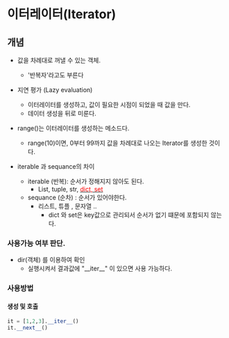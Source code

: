 # 이터레이터(Iterator)

## 개념

- 값을 차례대로 꺼낼 수 있는 객체.
  - '반복자'라고도 부른다
- 지연 평가 (Lazy evaluation)
  - 이터레이터를 생성하고, 값이 필요한 시점이 되었을 때 값을 만다.
  - 데이터 생성을 뒤로 미룬다.
- range()는 이터레이터를 생성하는 메소드다.

  - range(10)이면, 0부터 99까지 값을 차례대로 나오는 Iterator를 생성한 것이다.

- iterable 과 sequance의 차이
  - iterable (반복): 순서가 정해지지 않아도 된다.
    - List, tuple, str, <u><font color = red> dict, set </font></u>
  - sequance (순차) : 순서가 있어야한다.
    - 리스트, 튜플 , 문자열 ..
      - dict 와 set은 key값으로 관리되서 순서가 없기 떄문에 포함되지 않는다.

### 사용가능 여부 판단.

- dir(객체) 를 이용하여 확인
  - 실행시켜서 결과값에 "\_\_iter\_\_" 이 있으면 사용 가능하다.

### 사용방법

#### 생성 및 호출

```python
it = [1,2,3].__iter__()
it.__next__()

```
